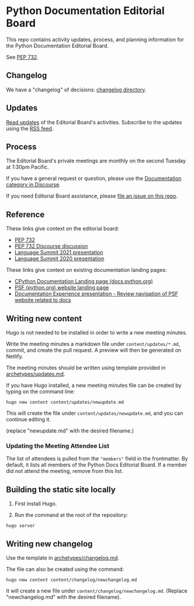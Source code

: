# Python Documentation Editorial Board

This repo contains activity updates, process, and planning information for the Python Documentation Editorial Board.

See [PEP 732](https://peps.python.org/pep-0732/).

## Changelog

We have a "changelog" of decisions: [changelog directory](https://github.com/python/editorial-board/tree/main/content/changelog). 

## Updates

[Read updates](https://python.github.io/editorial-board/updates/) of the Editorial Board's activities.
Subscribe to the updates using the [RSS feed](https://python.github.io/editorial-board/updates/index.xml).

## Process

The Editorial Board's private meetings are monthly on the second Tuesday at 1:30pm Pacific.

If you have a general request or question, please use the [Documentation category in Discourse](https://discuss.python.org/c/documentation/26).

If you need Editorial Board assistance, please [file an issue on this repo](https://github.com/python/editorial-board/issues/new/choose).

## Reference

These links give context on the editorial board:
- [PEP 732](https://peps.python.org/pep-0732/)
- [PEP 732 Discourse discussion](https://discuss.python.org/t/pep-732-the-python-documentation-editorial-board/36710)
- [Language Summit 2021 presentation](https://pyfound.blogspot.com/2021/05/the-2021-python-language-summit-python.html)
- [Language Summit 2020 presentation](https://pyfound.blogspot.com/2020/04/cpython-documentation-next-5-years.html)

These links give context on existing documentation landing pages:
- [CPython Documentation Landing page (docs.python.org)](https://docs.python.org)
- [PSF (python.org) website landing page](https://python.org)
- [Documentation Experience presentation - Review navigation of PSF website related to docs](https://docs.google.com/presentation/d/1ujDv8wViPvAMFAtYCRxSKh-CMUlbjcfVYitsqEI2Ios)


## Writing new content

Hugo is not needed to be installed in order to write a new meeting minutes.

Write the meeting minutes a markdown file under ``content/updates/*.md``, commit, and
create the pull request. A preview will then be generated on Netlify.

The meeting minutes should be written using template provided in [archetypes/updates.md](/archetypes/updates.md).

If you have Hugo installed, a new meeting minutes file can be created by typing on the command line:

```
hugo new content content/updates/newupdate.md
```

This will create the file under ``content/updates/newupdate.md``, and you can continue editing it.

(replace "newupdate.md" with the desired filename.)

### Updating the Meeting Attendee List

The list of attendees is pulled from the ``"members"`` field in the frontmatter. By default, it lists all members
of the Python Docs Editorial Board. If a member did not attend the meeting, remove from this list.

## Building the static site locally

1. First install Hugo.

2. Run the command at the root of the repository:

```
hugo server
```

## Writing new changelog

Use the template in [archetypes/changelog.md](archetypes/changelog.md).

The file can also be created using the command:

```
hugo new content content/changelog/newchangelog.md
```

It will create a new file under ``content/changelog/newchangelog.md``. (Replace "newchangelog.md" with the desired filename).
